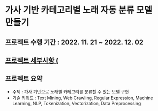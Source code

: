 # 가사 기반 카테고리별 노래 자동 분류 모델 만들기

## 프로젝트 수행 기간 : 2022. 11. 21 ~ 2022. 12. 02

## [프로젝트 세부사항 (](https://iris-kilometer-1d6.notion.site/ca5fa78514814a40af05c8278d128170)

## 프로젝트 요약
- 주제 : 가사 기반으로 노래별 카테고리를 분류할 수 있는 모델 구현
- 기술 키워드 : Text Mining, Web Crawling, Regular Expression, Machine Learning, NLP, Tokenization, Vectorization, Data Preprocessing
